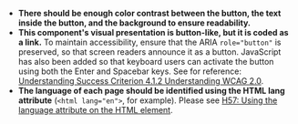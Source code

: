 - **There should be enough color contrast between the button, the text inside the button, and the background to ensure readability.**
- **This component's visual presentation is  button-like, but it is coded as a link.** To maintain accessibility, ensure that the ARIA `role="button"` is preserved, so that screen readers announce it as a button. JavaScript has also been added so that keyboard users can activate the button using both the Enter and Spacebar keys. See for reference: [Understanding Success Criterion 4.1.2 Understanding WCAG 2.0](https://www.w3.org/TR/UNDERSTANDING-WCAG20/ensure-compat-rsv.html).
- **The language of each page should be identified using the HTML lang attribute** (`<html lang="en">`, for example). Please see [H57: Using the language attribute on the HTML element](https://www.w3.org/WAI/WCAG21/Techniques/html/H57).
